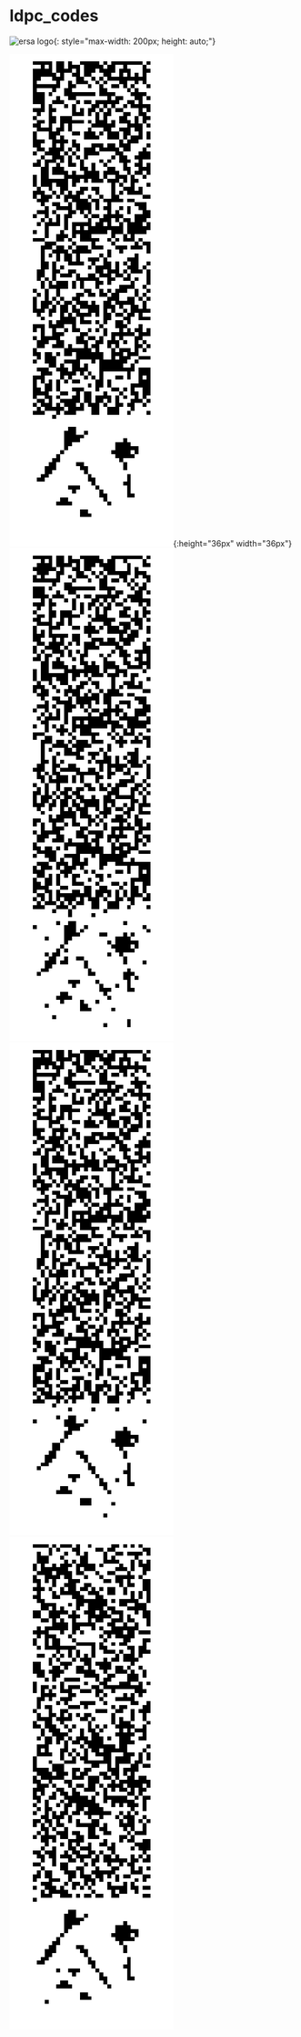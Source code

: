 # ldpc_codes
![ersa logo](https://www.ersa.edu.au/sites/default/files/danland_logo.png){: style="max-width: 200px; height: auto;"}

![](data/start.png){:height="36px" width="36px"}
![](data/0.png)
![](data/4.png)
![](data/6.png)
